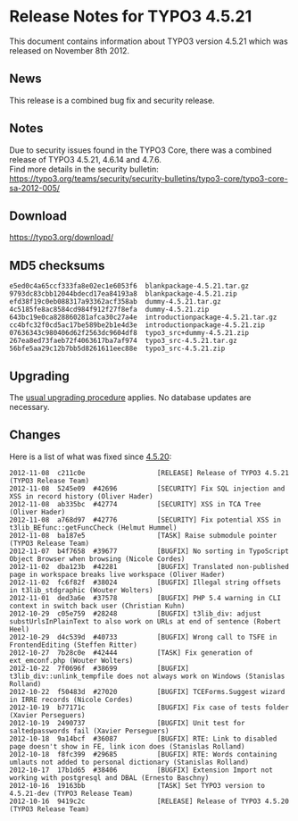 Release Notes for TYPO3 4.5.21
==============================

This document contains information about TYPO3 version 4.5.21 which was
released on November 8th 2012.

News
----

This release is a combined bug fix and security release.

Notes
-----

Due to security issues found in the TYPO3 Core, there was a combined
release of TYPO3 4.5.21, 4.6.14 and 4.7.6.\
Find more details in the security bulletin:
<https://typo3.org/teams/security/security-bulletins/typo3-core/typo3-core-sa-2012-005/>

Download
--------

<https://typo3.org/download/>

MD5 checksums
-------------

    e5ed0c4a65ccf333fa8e02ec1e6053f6  blankpackage-4.5.21.tar.gz
    9793dc83cbb12044bdecd17ea84193a8  blankpackage-4.5.21.zip
    efd38f19c0eb088317a93362acf358ab  dummy-4.5.21.tar.gz
    4c5185fe8ac8584cd984f912f27f8efa  dummy-4.5.21.zip
    643bc19e0ca828860281afca30c27a4e  introductionpackage-4.5.21.tar.gz
    cc4bfc32f0cd5ac17be589be2b1e4d3e  introductionpackage-4.5.21.zip
    07636343c980406d62f2563dc9604df8  typo3_src+dummy-4.5.21.zip
    267ea8ed73faeb72f4063617ba7af974  typo3_src-4.5.21.tar.gz
    56bfe5aa29c12b7bb5d8261611eec88e  typo3_src-4.5.21.zip

Upgrading
---------

The [usual upgrading
procedure](https://docs.typo3.org/typo3cms/InstallationGuide/) applies.
No database updates are necessary.

Changes
-------

Here is a list of what was fixed since
[4.5.20](TYPO3_4.5.20 "wikilink"):

    2012-11-08  c211c0e                  [RELEASE] Release of TYPO3 4.5.21 (TYPO3 Release Team)
    2012-11-08  5245e09  #42696          [SECURITY] Fix SQL injection and XSS in record history (Oliver Hader)
    2012-11-08  ab335bc  #42774          [SECURITY] XSS in TCA Tree (Oliver Hader)
    2012-11-08  a768d97  #42776          [SECURITY] Fix potential XSS in t3lib_BEfunc::getFuncCheck (Helmut Hummel)
    2012-11-08  ba187e5                  [TASK] Raise submodule pointer (TYPO3 Release Team)
    2012-11-07  b4f7658  #39677          [BUGFIX] No sorting in TypoScript Object Browser when browsing (Nicole Cordes)
    2012-11-02  dba123b  #42281          [BUGFIX] Translated non-published page in workspace breaks live workspace (Oliver Hader)
    2012-11-02  fc6f82f  #38024          [BUGFIX] Illegal string offsets in t3lib_stdgraphic (Wouter Wolters)
    2012-11-01  ded3a6e  #37578          [BUGFIX] PHP 5.4 warning in CLI context in switch back user (Christian Kuhn)
    2012-10-29  c05e759  #28248          [BUGFIX] t3lib_div: adjust substUrlsInPlainText to also work on URLs at end of sentence (Robert Heel)
    2012-10-29  d4c539d  #40733          [BUGFIX] Wrong call to TSFE in FrontendEditing (Steffen Ritter)
    2012-10-27  7b28c0e  #42444          [TASK] Fix generation of ext_emconf.php (Wouter Wolters)
    2012-10-22  7f0696f  #38699          [BUGFIX] t3lib_div::unlink_tempfile does not always work on Windows (Stanislas Rolland)
    2012-10-22  f50483d  #27020          [BUGFIX] TCEForms.Suggest wizard in IRRE records (Nicole Cordes)
    2012-10-19  b77171c                  [BUGFIX] Fix case of tests folder (Xavier Perseguers)
    2012-10-19  2490737                  [BUGFIX] Unit test for saltedpasswords fail (Xavier Perseguers)
    2012-10-18  9a14bcf  #36087          [BUGFIX] RTE: Link to disabled page doesn't show in FE, link icon does (Stanislas Rolland)
    2012-10-18  f8fc399  #29685          [BUGFIX] RTE: Words containing umlauts not added to personal dictionary (Stanislas Rolland)
    2012-10-17  17b1d65  #38406          [BUGFIX] Extension Import not working with postgresql and DBAL (Ernesto Baschny)
    2012-10-16  19163bb                  [TASK] Set TYPO3 version to 4.5.21-dev (TYPO3 Release Team)
    2012-10-16  9419c2c                  [RELEASE] Release of TYPO3 4.5.20 (TYPO3 Release Team)


